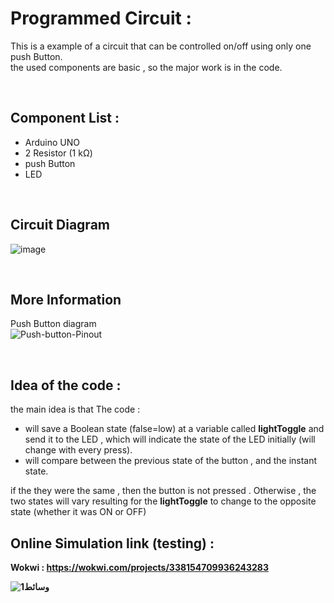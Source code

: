 # Programmed Circuit :

This is a example of a circuit that can be controlled on/off using only one push Button.  
the used components are basic , so the major work is in the code.

<br />


## Component List :
* Arduino UNO
* 2 Resistor (1 kΩ)
* push Button
* LED  

<br />


## Circuit Diagram
![image](https://user-images.githubusercontent.com/107868473/180777943-7801a025-976f-4226-bdb3-5d80d0e5ab58.png)


<br />


## More Information
Push Button diagram  
![Push-button-Pinout](https://user-images.githubusercontent.com/107868473/180780878-b579ffa5-b229-417e-9d24-66cdb6199e6d.gif)


<br />


## Idea of the code :
the main idea is that The code :
* will save a Boolean state (false=low) at a variable called **lightToggle** and send it to the LED , which will indicate the state of the LED initially (will change with every press).
* will compare between the previous state of the button , and the instant state.

if the they were the same , then the button is not pressed . Otherwise , the two states will vary resulting for the **lightToggle** to change to the opposite state (whether it was ON or OFF)






<b>
  
## Online Simulation link (testing) :
Wokwi : https://wokwi.com/projects/338154709936243283

![وسائط1](https://user-images.githubusercontent.com/107868473/180782191-21ecfab5-7b7b-4567-a296-273fdd4a8cbc.gif)
